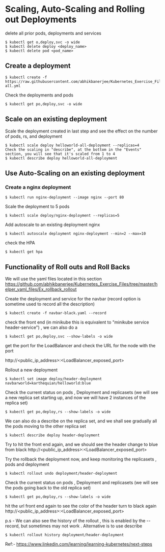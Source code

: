 # Scaling, Auto-Scaling and Rolling out Deployments

delete all prior pods, deployments and services

```
$ kubectl get o,deploy,svc -o wide
$ kubectl delete deploy <deploy_name>
$ kubectl delete pod <pod_name>
```
## Create a deployment
```
$ kubectl create -f https://raw.githubusercontent.com/abhikbanerjee/Kubernetes_Exercise_Files/master/helper_yaml_files/Ex_combine_deploy_service/helloworld-all.yml 
```

Check the deployments and pods
```
$ kubectl get po,deploy,svc -o wide
```

## Scale on an existing deployment 

Scale the deployment created in last step and see the effect on the number of pods, rs, and deployment 
```
$ kubectl scale deploy helloworld-all-deployment --replicas=4
Check the scaling in "describe", at the bottom in the "Events" section, you will see that it's scaled from 1 to 4
$ kubectl describe deploy helloworld-all-deployment
```

## Use Auto-Scaling on an existing deployment 

### Create a nginx deployment
```
$ kubectl run nginx-deployment --image nginx --port 80
```
Scale the deployment to 5 pods
```
$ kubectl scale deploy/nginx-deployment --replicas=5
```
Add autoscale to an existing deployment nginx

```
$ kubectl autoscale deployment nginx-deployment --min=2 --max=10
```
check the HPA
```
$ kubectl get hpa
```

## Functionality of Roll outs and Roll Backs

We will use the yaml files located in this section https://github.com/abhikbanerjee/Kubernetes_Exercise_Files/tree/master/helper_yaml_files/Ex_rollback_rollout

Create the deployment and service for the navbar (record option is sometime used to record all the description)
```
$ kubectl create -f navbar-black.yaml --record 
```

check the front end (in minikube this is equivalent to "minikube service header-service") , we can also do a
```
$ kubectl get po,deploy,svc --show-labels -o wide 
```
get the port for the LoadBalancer and check the URL for the node with the port

http://<public_ip_address>:<LoadBalancer_exposed_port>

Rollout a new deployment
```
$ kubectl set image deploy/header-deployment navbarworld=karthequian/helloworld:blue
```
Check the current status on pods , Deployment and replicasets (we will see a new replica set starting up, and now we will have 2 instances of the replica set)
```
$ kubectl get po,deploy,rs --show-labels -o wide
```
We can also do a describe on the replica set, and we shall see gradually all the pods moving to the other replica set
```
$ kubectl describe deploy header-deployment
```

Try to hit the front end again, and we should see the header change to blue from black
http://<public_ip_address>:<LoadBalancer_exposed_port>

Try the rollback the deployment now, and keep monitoring the replicasets , pods and deployment
```
$ kubectl rollout undo deployment/header-deployment
```
Check the current status on pods , Deployment and replicasets (we will see the pods going back to the old replica set)
```
$ kubectl get po,deploy,rs --show-labels -o wide
```

hit the url front end again to see the color of the header turn to black again
http://<public_ip_address>:<LoadBalancer_exposed_port>

p.s - We can also see the history of the rollout , this is enabled by the --record, but sometimes may not work . Alternative is to use describe
```
$ kubectl rollout history deployment/header-deployment
```

Ref:- https://www.linkedin.com/learning/learning-kubernetes/next-steps


